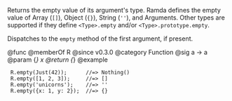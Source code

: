 Returns the empty value of its argument's type. Ramda defines the empty
value of Array (`[]`), Object (`{}`), String (`''`), and Arguments. Other
types are supported if they define `<Type>.empty` and/or
`<Type>.prototype.empty`.

Dispatches to the `empty` method of the first argument, if present.

@func
@memberOf R
@since v0.3.0
@category Function
@sig a -> a
@param {*} x
@return {*}
@example

     R.empty(Just(42));      //=> Nothing()
     R.empty([1, 2, 3]);     //=> []
     R.empty('unicorns');    //=> ''
     R.empty({x: 1, y: 2});  //=> {}
